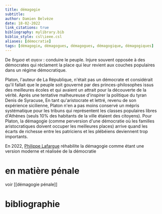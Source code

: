 ```yaml
---
title: démagogie
subtitle:
author: Damien Belvèze
date: 18-02-2022
link_citations: true
bibliography: mylibrary.bib
biblio_style: csl\ieee.csl
aliases: [démocratie]
tags: [démagogie, démagogues, démagogues, démagogique, démagogiques]
---
```


De δημοσ  et  αγειν : conduire le peuple. 
Injure souvent opposée à des démocrates qui réclament la place qui leur revient aux couches populaires dans un régime démocratique.

Platon, l'auteur de La République, n'était pas un démocrate et considérait qu'il fallait que le peuple soit gouverné par des princes-philosophes issus des meilleures écoles et qui avaient un attrait pour la découverte de la vérité. 
Après une tentative malheureuse d'inspirer la politique du tyran Denis de Syracuse, En tant qu'aristocrate et lettré, revenu de son expérience sicilienne, Platon n'en a pas moins conservé un mépris systématique pour les tribuns qui représentent les classes populaires libres d'Athènes (seuls 10% des habitants de la ville étaient des citoyens). Pour Platon, la démagogie (comme perversion d'une démocratie où les familles aristocratiques doivent occuper les meilleures places) arrive quand les écarts de richesse entre les patriciens et les plébéiens deviennent trop importants. 

En 2022, [Philippe Lafargue](https://www.amazon.fr/Fiers-d%C3%AAtre-demagogues-d%C3%A9mocratie-ath%C3%A9nienne/dp/2283034426/ref=sr_1_1?__mk_fr_FR=%C3%85M%C3%85%C5%BD%C3%95%C3%91&crid=1X1Q0RICP9C5D&keywords=Fiers+d%27%C3%AAtre+demagogues&qid=1645168106&sprefix=fiers+d%27%C3%AAtre+demagogues%2Caps%2C77&sr=8-1) réhabilite la démagogie comme étant une version moderne et réalisée de la démocratie 

# en matière pénale

voir [[démagogie pénale]]




# bibliographie

